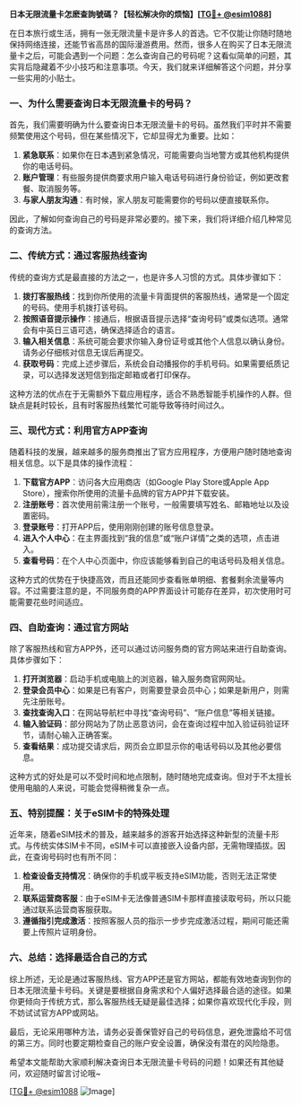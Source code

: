 **日本无限流量卡怎麽查詢號碼？【轻松解决你的烦恼】[[TG💪+ @esim1088](https://t.me/s/esim1088)]**

在日本旅行或生活，拥有一张无限流量卡是许多人的首选。它不仅能让你随时随地保持网络连接，还能节省高昂的国际漫游费用。然而，很多人在购买了日本无限流量卡之后，可能会遇到一个问题：怎么查询自己的号码呢？这看似简单的问题，其实背后隐藏着不少小技巧和注意事项。今天，我们就来详细解答这个问题，并分享一些实用的小贴士。

### 一、为什么需要查询日本无限流量卡的号码？

首先，我们需要明确为什么要查询日本无限流量卡的号码。虽然我们平时并不需要频繁使用这个号码，但在某些情况下，它却显得尤为重要。比如：

1. **紧急联系**：如果你在日本遇到紧急情况，可能需要向当地警方或其他机构提供你的电话号码。
2. **账户管理**：有些服务提供商要求用户输入电话号码进行身份验证，例如更改套餐、取消服务等。
3. **与家人朋友沟通**：有时候，家人朋友可能需要你的号码以便直接联系你。

因此，了解如何查询自己的号码是非常必要的。接下来，我们将详细介绍几种常见的查询方法。

### 二、传统方式：通过客服热线查询

传统的查询方式是最直接的方法之一，也是许多人习惯的方式。具体步骤如下：

1. **拨打客服热线**：找到你所使用的流量卡背面提供的客服热线，通常是一个固定的号码。使用手机拨打该号码。
2. **按照语音提示操作**：接通后，根据语音提示选择“查询号码”或类似选项。通常会有中英日三语可选，确保选择适合的语言。
3. **输入相关信息**：系统可能会要求你输入身份证号或其他个人信息以确认身份。请务必仔细核对信息无误后再提交。
4. **获取号码**：完成上述步骤后，系统会自动播报你的手机号码。如果需要纸质记录，可以选择发送短信到指定邮箱或者打印保存。

这种方法的优点在于无需额外下载应用程序，适合不熟悉智能手机操作的人群。但缺点是耗时较长，且有时客服热线繁忙可能导致等待时间过久。

### 三、现代方式：利用官方APP查询

随着科技的发展，越来越多的服务商推出了官方应用程序，方便用户随时随地查询相关信息。以下是具体的操作流程：

1. **下载官方APP**：访问各大应用商店（如Google Play Store或Apple App Store），搜索你所使用的流量卡品牌的官方APP并下载安装。
2. **注册账号**：首次使用前需注册一个账号，一般需要填写姓名、邮箱地址以及设置密码。
3. **登录账号**：打开APP后，使用刚刚创建的账号信息登录。
4. **进入个人中心**：在主界面找到“我的信息”或“账户详情”之类的选项，点击进入。
5. **查看号码**：在个人中心页面中，你应该能够看到自己的电话号码及相关信息。

这种方式的优势在于快捷高效，而且还能同步查看账单明细、套餐剩余流量等内容。不过需要注意的是，不同服务商的APP界面设计可能存在差异，初次使用时可能需要花些时间适应。

### 四、自助查询：通过官方网站

除了客服热线和官方APP外，还可以通过访问服务商的官方网站来进行自助查询。具体步骤如下：

1. **打开浏览器**：启动手机或电脑上的浏览器，输入服务商官网网址。
2. **登录会员中心**：如果是已有客户，则需要登录会员中心；如果是新用户，则需先注册账号。
3. **查找查询入口**：在网站导航栏中寻找“查询号码”、“账户信息”等相关链接。
4. **输入验证码**：部分网站为了防止恶意访问，会在查询过程中加入验证码验证环节，请耐心输入正确答案。
5. **查看结果**：成功提交请求后，网页会立即显示你的电话号码以及其他必要信息。

这种方式的好处是可以不受时间和地点限制，随时随地完成查询。但对于不太擅长使用电脑的人来说，可能会觉得稍微复杂一点。

### 五、特别提醒：关于eSIM卡的特殊处理

近年来，随着eSIM技术的普及，越来越多的游客开始选择这种新型的流量卡形式。与传统实体SIM卡不同，eSIM卡可以直接嵌入设备内部，无需物理插拔。因此，在查询号码时也有所不同：

1. **检查设备支持情况**：确保你的手机或平板支持eSIM功能，否则无法正常使用。
2. **联系运营商客服**：由于eSIM卡无法像普通SIM卡那样直接读取号码，所以只能通过联系运营商客服获取。
3. **遵循指引完成激活**：按照客服人员的指示一步步完成激活过程，期间可能还需要上传照片证明身份。

### 六、总结：选择最适合自己的方式

综上所述，无论是通过客服热线、官方APP还是官方网站，都能有效地查询到你的日本无限流量卡号码。关键是要根据自身需求和个人偏好选择最合适的途径。如果你更倾向于传统方式，那么客服热线无疑是最佳选择；如果你喜欢现代化手段，则不妨试试官方APP或网站。

最后，无论采用哪种方法，请务必妥善保管好自己的号码信息，避免泄露给不可信的第三方。同时也要定期检查自己的账户安全设置，确保没有潜在的风险隐患。

希望本文能帮助大家顺利解决查询日本无限流量卡号码的问题！如果还有其他疑问，欢迎随时留言讨论哦~

[[TG💪+ @esim1088](https://t.me/s/esim1088) ![Image](https://i.postimg.cc/4NQfJmqS/Snipaste-2025-05-13-00-14-12.png)]